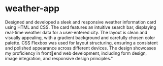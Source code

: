 # weather-app

Designed and developed a sleek and responsive weather information card using HTML and CSS. The card features an 
intuitive search bar, displaying real-time weather data for a user-entered city. The layout is clean and visually 
appealing, with a gradient background and carefully chosen color palette. CSS Flexbox was used for layout structuring, 
ensuring a consistent and polished appearance across different devices. The design showcases my proficiency in frontend web development, including form design, image integration, and responsive design principles."
